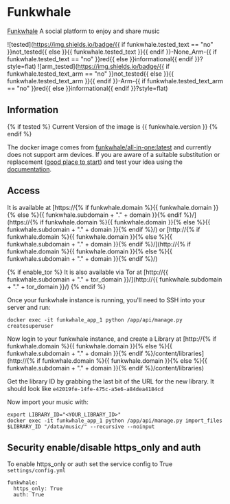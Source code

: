 # Funkwhale

[Funkwhale](https://Funkwhale.audio/en_US/) A social platform to enjoy and share music

![tested](https://img.shields.io/badge/{{ if funkwhale.tested_text == "no" }}not_tested{{ else }}{{ funkwhale.tested_text }}{{ endif }}-None_Arm-{{ if funkwhale.tested_text == "no" }}red{{ else }}informational{{ endif }}?style=flat)
![arm_tested](https://img.shields.io/badge/{{ if funkwhale.tested_text_arm == "no" }}not_tested{{ else }}{{ funkwhale.tested_text_arm }}{{ endif }}-Arm-{{ if funkwhale.tested_text_arm == "no" }}red{{ else }}informational{{ endif }}?style=flat)

## Information

{% if tested %}
Current Version of the image is {{ funkwhale.version }}
{% endif %}

The docker image comes from [funkwhale/all-in-one:latest](https://hub.docker.com/r/funkwhale/all-in-one/tags)
and currently does not support arm devices.
If you are aware of a suitable substitution or replacement ([good place to start](https://hub.docker.com/search?q=funkwhale&type=image&architecture=arm%2Carm64)) and test your idea using the [documentation](dev/Adding-Services.md).

## Access

It is available at [https://{% if funkwhale.domain %}{{ funkwhale.domain }}{% else %}{{ funkwhale.subdomain + "." + domain }}{% endif %}/](https://{% if funkwhale.domain %}{{ funkwhale.domain }}{% else %}{{ funkwhale.subdomain + "." + domain }}{% endif %}/) or [http://{% if funkwhale.domain %}{{ funkwhale.domain }}{% else %}{{ funkwhale.subdomain + "." + domain }}{% endif %}/](http://{% if funkwhale.domain %}{{ funkwhale.domain }}{% else %}{{ funkwhale.subdomain + "." + domain }}{% endif %}/)

{% if enable_tor %}
It is also available via Tor at [http://{{ funkwhale.subdomain + "." + tor_domain }}/](http://{{ funkwhale.subdomain + "." + tor_domain }}/)
{% endif %}

Once your funkwhale instance is running, you'll need to SSH into your server and run:

```
docker exec -it funkwhale_app_1 python /app/api/manage.py createsuperuser
```

Now login to your funkwhale instance, and create a Library at [http://{% if funkwhale.domain %}{{ funkwhale.domain }}{% else %}{{ funkwhale.subdomain + "." + domain }}{% endif %}/content/libraries](http://{% if funkwhale.domain %}{{ funkwhale.domain }}{% else %}{{ funkwhale.subdomain + "." + domain }}{% endif %}/content/libraries)

Get the library ID by grabbing the last bit of the URL for the new library. It should look like `e42019fe-14fe-475c-a5e6-a84dea4184cd`

Now import your music with:

```
export LIBRARY_ID="<YOUR_LIBRARY_ID>"
docker exec -it funkwhale_app_1 python /app/api/manage.py import_files $LIBRARY_ID "/data/music/" --recursive --noinput
```

## Security enable/disable https_only and auth

To enable https_only or auth set the service config to True
`settings/config.yml`

```
funkwhale:
  https_only: True
  auth: True
```
